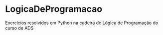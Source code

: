 # LogicaDeProgramacao
Exercícios resolvidos em Python na cadeira de Lógica de Programação do curso de ADS
